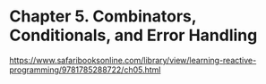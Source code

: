 # Chapter 5. Combinators, Conditionals, and Error Handling

https://www.safaribooksonline.com/library/view/learning-reactive-programming/9781785288722/ch05.html
